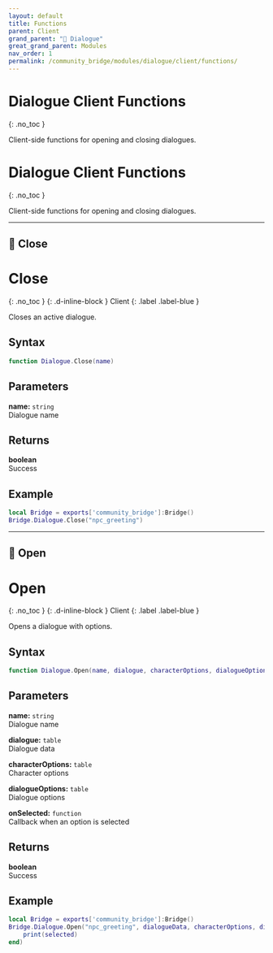 ```yaml
---
layout: default
title: Functions
parent: Client
grand_parent: "💬 Dialogue"
great_grand_parent: Modules
nav_order: 1
permalink: /community_bridge/modules/dialogue/client/functions/
---
```


# Dialogue Client Functions
{: .no_toc }

Client-side functions for opening and closing dialogues.

# Dialogue Client Functions
{: .no_toc }

Client-side functions for opening and closing dialogues.

---

## 🔹 Close

# Close
{: .no_toc }
{: .d-inline-block }
Client
{: .label .label-blue }

Closes an active dialogue.

## Syntax

```lua
function Dialogue.Close(name)
```

## Parameters

**name:** `string`  
Dialogue name

## Returns

**boolean**  
Success

## Example

```lua
local Bridge = exports['community_bridge']:Bridge()
Bridge.Dialogue.Close("npc_greeting")
```

---

## 🔹 Open

# Open
{: .no_toc }
{: .d-inline-block }
Client
{: .label .label-blue }

Opens a dialogue with options.

## Syntax

```lua
function Dialogue.Open(name, dialogue, characterOptions, dialogueOptions, onSelected)
```

## Parameters

**name:** `string`  
Dialogue name

**dialogue:** `table`  
Dialogue data

**characterOptions:** `table`  
Character options

**dialogueOptions:** `table`  
Dialogue options

**onSelected:** `function`  
Callback when an option is selected

## Returns

**boolean**  
Success

## Example

```lua
local Bridge = exports['community_bridge']:Bridge()
Bridge.Dialogue.Open("npc_greeting", dialogueData, characterOptions, dialogueOptions, function(selected)
    print(selected)
end)
```